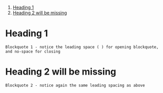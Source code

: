 
<!-- MarkdownTOC -->

1. [Heading 1](#heading-1)
1. [Heading 2 will be missing](#heading-2-will-be-missing)

<!-- /MarkdownTOC -->

<a name="heading-1"></a>
# Heading 1
 ```
Blockquote 1 - notice the leading space ( ) for opening blockquote, and no-space for closing
```

<a name="heading-2-will-be-missing"></a>
# Heading 2 will be missing
 ```
 Blockquote 2 - notice again the same leading spacing as above
```
